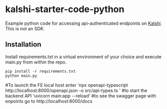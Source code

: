 # kalshi-starter-code-python
Example python code for accessing api-authenticated endpoints on [Kalshi](https://kalshi.com). This is not an SDK. 

## Installation 
Install requirements.txt in a virtual environment of your choice and execute main.py from within the repo.

```
pip install -r requirements.txt
python main.py
```
#To launch the FE local host enter 'npx openapi-typescript http://localhost:8000/openapi.json -o src/api-types.ts
'
#to start the backend API 'uvicorn main:app --reload'
#to see the swagger page with enpoints go to http://localhost:8000/docs
